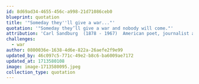 ```yaml
---
id: 8d69ad34-4655-456c-a998-21d71086ceb0
blueprint: quotation
title: '"Someday they''ll give a war..."'
quotation: '"Someday they’ll give a war and nobody will come."'
attribution: 'Carl Sandburg  (1878 - 1967)  American poet, journalist and editor.'
challenges:
  - war
author: 0800036e-1638-4d6e-822a-26aefe2f9e99
updated_by: 46c097c5-771c-49e2-b8c6-ba6009ae7172
updated_at: 1713580108
image: image-1713580095.jpeg
collection_type: quotation
---
```


